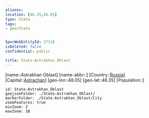 ```yaml
---
aliases: 
location: [46.35,48.05]
type: State
tags:
- geo/State


SpocWebEntityId: 37118
isDeleted: false
confidential: public

title: State-Astrakhan_Oblast
---
```

[name::Astrakhan Oblast]
[name-abbr::]
[Country::[Russia](geo/Continent/Europe/Russia.md)]
[Capital::[Astrachan](geo/Continent/Europe/Russia/City/Astrachan.md)]
[geo-lon::48.05]
[geo-lat::46.35]
[Population::]



```leaflet
id: State-Astrakhan_Oblast
geojsonFolder: ./State-Astrakhan_Oblast/
markerFolder: ./State-Astrakhan_Oblast/City
zoomFeatures: true 
minZoom: 2 
maxZoom: 18
```


